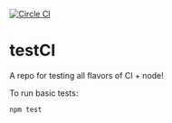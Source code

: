 [![Circle CI](https://circleci.com/gh/brycereynolds/testCI.svg?style=svg)](https://circleci.com/gh/brycereynolds/testCI)


# testCI
A repo for testing all flavors of CI + node!

To run basic tests:

`npm test`
